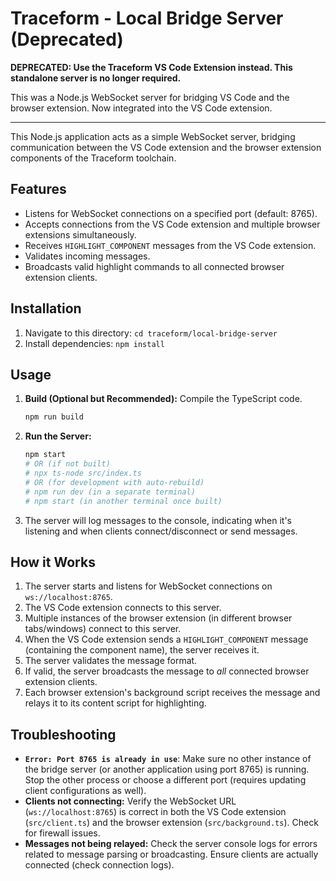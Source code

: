# Traceform - Local Bridge Server (Deprecated)

**DEPRECATED: Use the Traceform VS Code Extension instead. This standalone server is no longer required.**

This was a Node.js WebSocket server for bridging VS Code and the browser extension. Now integrated into the VS Code extension.

---

This Node.js application acts as a simple WebSocket server, bridging communication between the VS Code extension and the browser extension components of the Traceform toolchain.

## Features

- Listens for WebSocket connections on a specified port (default: 8765).
- Accepts connections from the VS Code extension and multiple browser extensions simultaneously.
- Receives `HIGHLIGHT_COMPONENT` messages from the VS Code extension.
- Validates incoming messages.
- Broadcasts valid highlight commands to all connected browser extension clients.

## Installation

1.  Navigate to this directory: `cd traceform/local-bridge-server`
2.  Install dependencies: `npm install`

## Usage

1.  **Build (Optional but Recommended):** Compile the TypeScript code.
    ```bash
    npm run build
    ```
2.  **Run the Server:**
    ```bash
    npm start
    # OR (if not built)
    # npx ts-node src/index.ts
    # OR (for development with auto-rebuild)
    # npm run dev (in a separate terminal)
    # npm start (in another terminal once built)
    ```
3.  The server will log messages to the console, indicating when it's listening and when clients connect/disconnect or send messages.

## How it Works

1.  The server starts and listens for WebSocket connections on `ws://localhost:8765`.
2.  The VS Code extension connects to this server.
3.  Multiple instances of the browser extension (in different browser tabs/windows) connect to this server.
4.  When the VS Code extension sends a `HIGHLIGHT_COMPONENT` message (containing the component name), the server receives it.
5.  The server validates the message format.
6.  If valid, the server broadcasts the message to *all* connected browser extension clients.
7.  Each browser extension's background script receives the message and relays it to its content script for highlighting.

## Troubleshooting

- **`Error: Port 8765 is already in use`**: Make sure no other instance of the bridge server (or another application using port 8765) is running. Stop the other process or choose a different port (requires updating client configurations as well).
- **Clients not connecting:** Verify the WebSocket URL (`ws://localhost:8765`) is correct in both the VS Code extension (`src/client.ts`) and the browser extension (`src/background.ts`). Check for firewall issues.
- **Messages not being relayed:** Check the server console logs for errors related to message parsing or broadcasting. Ensure clients are actually connected (check connection logs).
